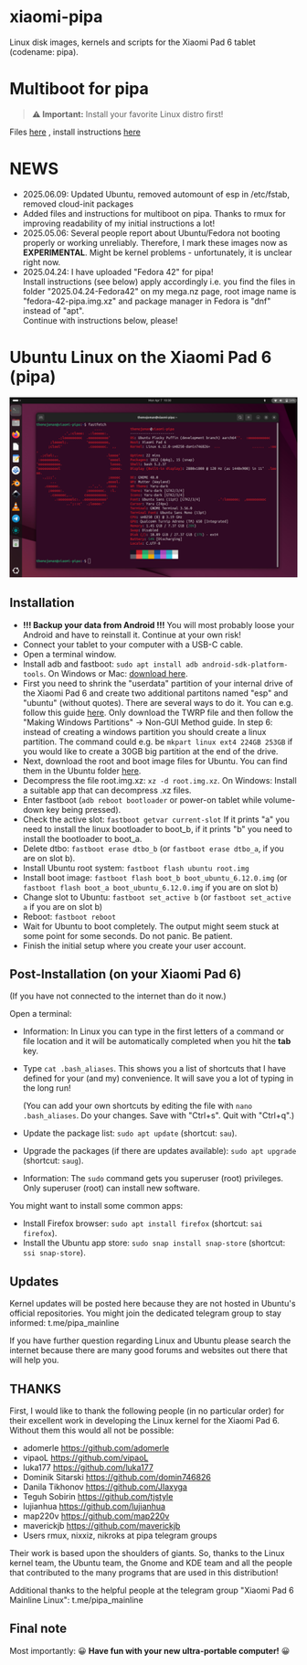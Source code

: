 # xiaomi-pipa
Linux disk images, kernels and scripts for the Xiaomi Pad 6 tablet (codename: pipa).

# Multiboot for pipa
>**⚠️ Important:** Install your favorite Linux distro first!

Files [here](https://github.com/TheMojoMan/xiaomi-pipa/releases/download/Pipa-efi-multiboot/pipa-efi-multiboot.tar) , install instructions [here](https://github.com/TheMojoMan/xiaomi-pipa/blob/main/pipa-multiboot.md)

# NEWS
 - 2025.06.09: Updated Ubuntu, removed automount of esp in /etc/fstab, removed cloud-init packages
 - Added files and instructions for multiboot on pipa. Thanks to rmux for improving readability of my initial instructions a lot!
 - 2025.05.06: Several people report about Ubuntu/Fedora not booting properly or working unreliably. Therefore, I mark these images now as **EXPERIMENTAL**. Might be kernel problems - unfortunately, it is unclear right now.
 - 2025.04.24: I have uploaded "Fedora 42" for pipa!  
   Install instructions (see below) apply accordingly i.e. you find the files in folder "2025.04.24-Fedora42" on my mega.nz page, root image name is "fedora-42-pipa.img.xz" and package manager in Fedora is "dnf" instead of "apt".  
   Continue with instructions below, please!
  
# Ubuntu Linux on the Xiaomi Pad 6 (pipa)
![Ubuntu Linux on the Xiaomi Pad 6 (pipa)](ubuntu-pipa.png)

## Installation
 - **!!! Backup your data from Android !!!** You will most probably loose your Android and have to reinstall it. Continue at your own risk!
 - Connect your tablet to your computer with a USB-C cable.
 - Open a terminal window.
 - Install adb and fastboot: `sudo apt install adb android-sdk-platform-tools`. On Windows or Mac: [download here](https://developer.android.com/tools/releases/platform-tools).
 - First you need to shrink the "userdata" partition of your internal drive of the Xiaomi Pad 6 and create two additional partitons named "esp" and "ubuntu" (without quotes). There are several ways to do it. You can e.g. follow this guide [here](https://xdaforums.com/t/pipa-how-to-install-windows-11-on-xiaomi-pad-6.4647419/). Only download the TWRP file and then follow the "Making Windows Partitions" -> Non-GUI Method guide. In step 6: instead of creating a windows partition you should create a linux partition. The command could e.g. be `mkpart linux ext4 224GB 253GB` if you would like to create a 30GB big partition at the end of the drive.
 - Next, download the root and boot image files for Ubuntu. You can find them in the Ubuntu folder [here](https://mega.nz/folder/TZ9wwaIQ#Ojwu-1KhPyaYv7QwBaJQlQ).
 - Decompress the file root.img.xz: `xz -d root.img.xz`. On Windows: Install a suitable app that can decompress .xz files.
 - Enter fastboot (`adb reboot bootloader` or power-on tablet while volume-down key being pressed).
 - Check the active slot: `fastboot getvar current-slot`
   If it prints "a" you need to install the linux bootloader to boot_b, if it prints "b" you need to install the bootloader to boot_a.
 - Delete dtbo: `fastboot erase dtbo_b` (or `fastboot erase dtbo_a`, if you are on slot b).
 - Install Ubuntu root system: `fastboot flash ubuntu root.img`
 - Install boot image: `fastboot flash boot_b boot_ubuntu_6.12.0.img` (or `fastboot flash boot_a boot_ubuntu_6.12.0.img` if you are on slot b)
 - Change slot to Ubuntu: `fastboot set_active b` (or `fastboot set_active a` if you are on slot b)
 - Reboot: `fastboot reboot`
 - Wait for Ubuntu to boot completely. The output might seem stuck at some point for some seconds. Do not panic. Be patient.
 - Finish the initial setup where you create your user account.

## Post-Installation (on your Xiaomi Pad 6)
(If you have not connected to the internet than do it now.)

Open a terminal:
 - Information: In Linux you can type in the first letters of a command or file location and it will be automatically completed when you hit the **tab** key.
 - Type `cat .bash_aliases`. This shows you a list of shortcuts that I have defined for your (and my) convenience. It will save you a lot of typing in the long run!
   
   (You can add your own shortcuts by editing the file with `nano .bash_aliases`. Do your changes. Save with "Ctrl+s". Quit with "Ctrl+q".)
 - Update the package list: `sudo apt update` (shortcut: `sau`).
 - Upgrade the packages (if there are updates available): `sudo apt upgrade` (shortcut: `saug`).
 - Information: The `sudo` command gets you superuser (root) privileges. Only superuser (root) can install new software.

You might want to install some common apps:
 - Install Firefox browser: `sudo apt install firefox` (shortcut: `sai firefox`).
 - Install the Ubuntu app store: `sudo snap install snap-store` (shortcut: `ssi snap-store`).

## Updates
Kernel updates will be posted here because they are not hosted in Ubuntu's official repositories. You might join the dedicated telegram group to stay informed: t.me/pipa_mainline

If you have further question regarding Linux and Ubuntu please search the internet because there are many good forums and websites out there that will help you.

## THANKS
First, I would like to thank the following people (in no particular order) for their excellent work in developing the Linux kernel for the Xiaomi Pad 6. Without them this would all not be possible:
 - adomerle <https://github.com/adomerle>
 - vipaoL <https://github.com/vipaoL>
 - luka177 <https://github.com/luka177>
 - Dominik Sitarski <https://github.com/domin746826>
 - Danila Tikhonov <https://github.com/JIaxyga>
 - Teguh Sobirin <https://github.com/tjstyle>
 - lujianhua <https://github.com/lujianhua>
 - map220v <https://github.com/map220v>
 - maverickjb <https://github.com/maverickjb>
 - Users rmux, nixxiz, nikroks at pipa telegram groups

Their work is based upon the shoulders of giants. So, thanks to the Linux kernel team, the Ubuntu team, the Gnome and KDE team and all the people that contributed to the many programs that are used in this distribution!

Additional thanks to the helpful people at the telegram group "Xiaomi Pad 6 Mainline Linux": t.me/pipa_mainline

## Final note
Most importantly: 😀 **Have fun with your new ultra-portable computer!** 😀

